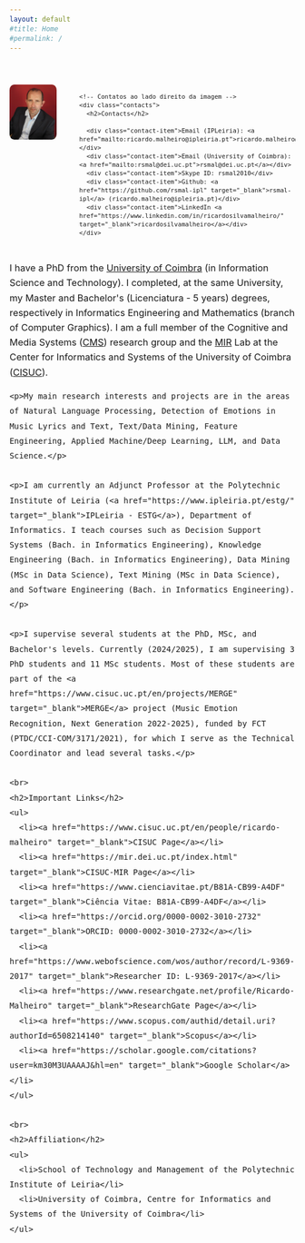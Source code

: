 ```yaml
---
layout: default
#title: Home
#permalink: /
---
```


<style>

 /* Torna o menu dentro de <nav> horizontal */
  /* Torna o menu dentro de <nav> horizontal e alinhado à esquerda */
  nav ul {
    display: flex;
    list-style: none;
    padding: 0;
    margin: 0;
  }

  nav ul li {
    margin-right: 20px; /* Espaço entre os itens do menu, ajuste conforme necessário */
  }

  nav ul a {
    padding: 10px;
    text-decoration: none;
    color: inherit;
  }

  nav ul a:hover {
    text-decoration: underline; /* Sublinhado ao passar o mouse */
  }

  /* Destaca a aba da página atual */
  nav ul .active a {
    color: #ff6600; /* Escolha uma cor que destaque a aba ativa */
    font-weight: bold;
  }
  
  /* Estilo para o contêiner flex principal */
  .content-container {
    display: flex;
    align-items: flex-start;
    margin-bottom: 20px;
  }
  
  /* Ajustar o tamanho da fonte para parágrafos 
  .page-content p {
    font-size: 1.3em;
    line-height: 1.6em;
  }*/

  /* Estilo para a coluna de imagem */
  .side-content {
    margin-right: 40px;
    /*flex: 0 0 auto;
    padding-right: 40px;  Aumentar a distância entre a imagem e os contatos */
  }
  
  
  /* Ajustar imagem na página index.md */
  .index-image {
    width: 200px;  /*Pode ajustar conforme necessário */
    border-radius: 10%;
  }

  
  /* Estilo para a seção de contatos à direita da imagem */
  .contacts {
    display: flex;
    flex-direction: column;
    justify-content: flex-start; /* Garante que o conteúdo de contatos começa no topo */
    font-size: 1.3em;
    line-height: 1em;
    /*margin-top: 0;
    font-size: 1.3em;
    margin-left: 20px;  Aumentar a distância entre a imagem e os contatos */
  }

  /* Estilo para remover bullets e melhorar a aparência dos contatos */
  .contact-item {
    margin-bottom: 10px;
  }

  /* Estilo para o texto principal */
  .main-text {
    margin-top: 30px;  /*Espaço para iniciar abaixo da imagem e dos contatos*/ 
    font-size: 1.3em;
    line-height: 1.6em;
  }
</style>

<div style="font-size: 0.9em;">
  
 <br><br>


  <div class="content-container">
    <!-- Imagem -->
    <div class="side-content">
      <img src="RM.JPG" alt="Ricardo Malheiro" class="index-image">
    </div>

    <!-- Contatos ao lado direito da imagem -->
    <div class="contacts">
      <h2>Contacts</h2>
	  
      <div class="contact-item">Email (IPLeiria): <a href="mailto:ricardo.malheiro@ipleiria.pt">ricardo.malheiro@ipleiria.pt</a></div>
      <div class="contact-item">Email (University of Coimbra): <a href="mailto:rsmal@dei.uc.pt">rsmal@dei.uc.pt</a></div>
      <div class="contact-item">Skype ID: rsmal2010</div>
      <div class="contact-item">Github: <a href="https://github.com/rsmal-ipl" target="_blank">rsmal-ipl</a> (ricardo.malheiro@ipleiria.pt)</div>
	  <div class="contact-item">LinkedIn <a href="https://www.linkedin.com/in/ricardosilvamalheiro/" target="_blank">ricardosilvamalheiro</a></div>
    </div>
  </div>

  <!-- Texto principal abaixo da imagem e dos contatos -->
  <div class="main-text">
    <p>I have a PhD from the <a href="https://www.uc.pt/" target="_blank">University of Coimbra</a> (in Information Science and Technology). I completed, at the same University, my Master and Bachelor's (Licenciatura - 5 years) degrees, respectively in Informatics Engineering and Mathematics (branch of Computer Graphics). I am a full member of the Cognitive and Media Systems (<a href="https://www.cisuc.uc.pt/en/CMS" target="_blank">CMS</a>) research group and the <a href="https://mir.dei.uc.pt/" target="_blank">MIR</a> Lab at the Center for Informatics and Systems of the University of Coimbra (<a href="https://www.cisuc.uc.pt/" target="_blank">CISUC</a>).</p>

    <p>My main research interests and projects are in the areas of Natural Language Processing, Detection of Emotions in Music Lyrics and Text, Text/Data Mining, Feature Engineering, Applied Machine/Deep Learning, LLM, and Data Science.</p>

    <p>I am currently an Adjunct Professor at the Polytechnic Institute of Leiria (<a href="https://www.ipleiria.pt/estg/" target="_blank">IPLeiria - ESTG</a>), Department of Informatics. I teach courses such as Decision Support Systems (Bach. in Informatics Engineering), Knowledge Engineering (Bach. in Informatics Engineering), Data Mining (MSc in Data Science), Text Mining (MSc in Data Science), and Software Engineering (Bach. in Informatics Engineering).</p>

    <p>I supervise several students at the PhD, MSc, and Bachelor's levels. Currently (2024/2025), I am supervising 3 PhD students and 11 MSc students. Most of these students are part of the <a href="https://www.cisuc.uc.pt/en/projects/MERGE" target="_blank">MERGE</a> project (Music Emotion Recognition, Next Generation 2022-2025), funded by FCT (PTDC/CCI-COM/3171/2021), for which I serve as the Technical Coordinator and lead several tasks.</p>

    <br>
    <h2>Important Links</h2>
    <ul>
      <li><a href="https://www.cisuc.uc.pt/en/people/ricardo-malheiro" target="_blank">CISUC Page</a></li>
      <li><a href="https://mir.dei.uc.pt/index.html" target="_blank">CISUC-MIR Page</a></li>
      <li><a href="https://www.cienciavitae.pt/B81A-CB99-A4DF" target="_blank">Ciência Vitae: B81A-CB99-A4DF</a></li>
      <li><a href="https://orcid.org/0000-0002-3010-2732" target="_blank">ORCID: 0000-0002-3010-2732</a></li>
      <li><a href="https://www.webofscience.com/wos/author/record/L-9369-2017" target="_blank">Researcher ID: L-9369-2017</a></li>
      <li><a href="https://www.researchgate.net/profile/Ricardo-Malheiro" target="_blank">ResearchGate Page</a></li>
      <li><a href="https://www.scopus.com/authid/detail.uri?authorId=6508214140" target="_blank">Scopus</a></li>
      <li><a href="https://scholar.google.com/citations?user=km30M3UAAAAJ&hl=en" target="_blank">Google Scholar</a></li>
    </ul>

    <br>
    <h2>Affiliation</h2>
    <ul>
      <li>School of Technology and Management of the Polytechnic Institute of Leiria</li>
      <li>University of Coimbra, Centre for Informatics and Systems of the University of Coimbra</li>
    </ul>
  </div>
</div>

